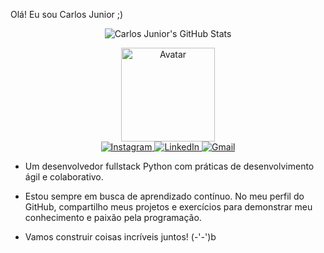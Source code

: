 Olá! Eu sou Carlos Junior ;)
<p align="center">
  <img src="https://github-readme-stats.vercel.app/api?username=CarlosDVSS&show_icons=true&theme=dark" alt="Carlos Junior's GitHub Stats" />
</p>
<div align="center">
  <a href="https://ibb.co/YXvpH4W">
    <img src="https://i.ibb.co/YXvpH4W/download20230503152645.png" alt="Avatar" height="150" width="150" />
  </a>
</div>
<div align="center"> 
  <a href="https://instagram.com/carlinhos.05.13" target="_blank">
    <img src="https://img.shields.io/badge/-Instagram-%23E4405F?style=for-the-badge&logo=instagram&logoColor=white" alt="Instagram" />
  </a>
  <a href="https://www.linkedin.com/in/carlos-junior-57a935160" target="_blank">
    <img src="https://img.shields.io/badge/-LinkedIn-%230077B5?style=for-the-badge&logo=linkedin&logoColor=white" alt="LinkedIn" />
  </a>
  <a href="mailto:carps2018@gmail.com">
    <img src="https://img.shields.io/badge/-Gmail-%23333?style=for-the-badge&logo=gmail&logoColor=white" alt="Gmail" />
  </a>
</div>



- Um desenvolvedor fullstack Python com práticas de desenvolvimento ágil e colaborativo.

- Estou sempre em busca de aprendizado contínuo. No meu perfil do GitHub, compartilho meus projetos e exercícios para demonstrar meu conhecimento e paixão pela programação.

- Vamos construir coisas incríveis juntos! (-'-')b


